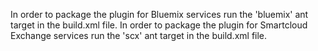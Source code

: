 In order to package the plugin for Bluemix services run the 'bluemix' ant target in the build.xml file.
In order to package the plugin for Smartcloud Exchange services run the 'scx' ant target in the build.xml file.
